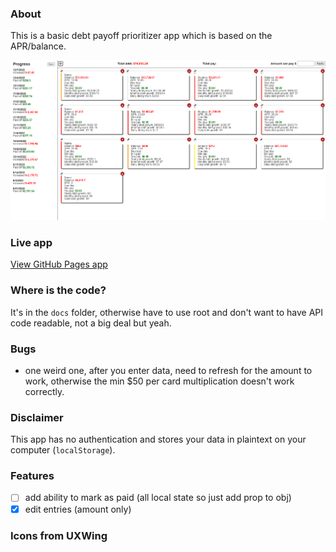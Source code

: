 ### About

This is a basic debt payoff prioritizer app which is based on the APR/balance.

<img src="./ui-update-12072022.png" width="800"/>

### Live app
[View GitHub Pages app](https://jdc-cunningham.github.io/debt-payment-prioritizer/)

### Where is the code?

It's in the `docs` folder, otherwise have to use root and don't want to have API code readable, not a big deal but yeah.

### Bugs
* one weird one, after you enter data, need to refresh for the amount to work, otherwise the min $50 per card multiplication doesn't work correctly.
### Disclaimer
This app has no authentication and stores your data in plaintext on your computer (`localStorage`).

### Features
- [ ] add ability to mark as paid (all local state so just add prop to obj)
- [x] edit entries (amount only)

### Icons from UXWing